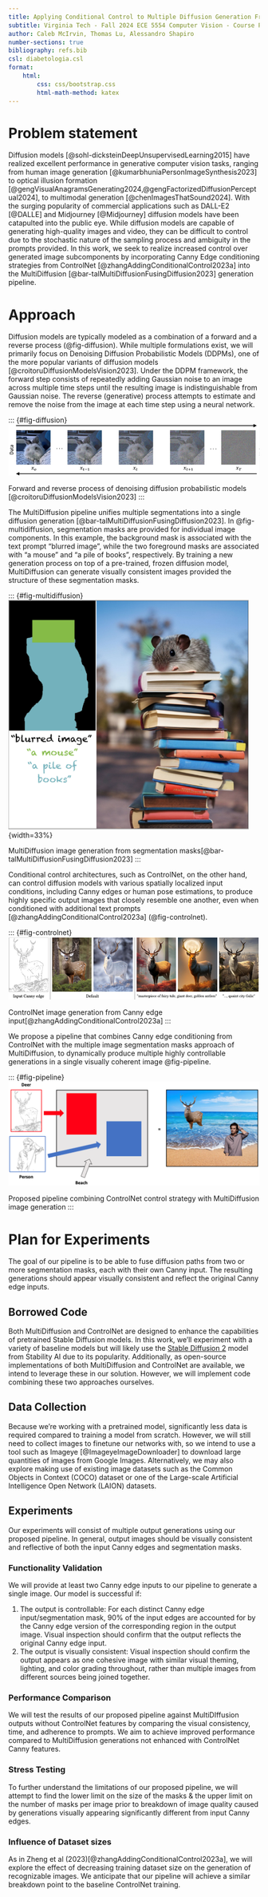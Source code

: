 ```yaml
---
title: Applying Conditional Control to Multiple Diffusion Generation Framework
subtitle: Virginia Tech - Fall 2024 ECE 5554 Computer Vision - Course Project
author: Caleb McIrvin, Thomas Lu, Alessandro Shapiro
number-sections: true
bibliography: refs.bib
csl: diabetologia.csl
format:
    html:
        css: css/bootstrap.css
        html-math-method: katex
---
```




# Problem statement

Diffusion models [@sohl-dicksteinDeepUnsupervisedLearning2015] have realized excellent performance in generative computer vision tasks, ranging from human image generation [@kumarbhuniaPersonImageSynthesis2023] to optical illusion formation [@gengVisualAnagramsGenerating2024,@gengFactorizedDiffusionPerceptual2024], to multimodal generation [@chenImagesThatSound2024]. With the surging popularity of commercial applications such as DALL-E2 [@DALLE] and Midjourney [@Midjourney] diffusion models have been catapulted into the public eye. While diffusion models are capable of generating high-quality images and video, they can be difficult to control due to the stochastic nature of the sampling process and ambiguity in the prompts provided. In this work, we seek to realize increased control over generated image subcomponents by incorporating Canny Edge conditioning strategies from ControlNet [@zhangAddingConditionalControl2023a] into the MultiDiffusion [@bar-talMultiDiffusionFusingDiffusion2023] generation pipeline.

# Approach
Diffusion models are typically modeled as a combination of a forward and a reverse process (@fig-diffusion). While multiple formulations exist, we will primarily focus on Denoising Diffusion Probabilistic Models (DDPMs), one of the more popular variants of diffusion models [@croitoruDiffusionModelsVision2023]. Under the DDPM framework, the forward step consists of repeatedly adding Gaussian noise to an image across multiple time steps until the resulting image is indistinguishable from Gaussian noise. The reverse (generative) process attempts to estimate and remove the noise from the image at each time step using a neural network.

::: {#fig-diffusion}
![](images/fig1.png)

Forward and reverse process of denoising diffusion probabilistic models [@croitoruDiffusionModelsVision2023]
:::

The MultiDiffusion pipeline unifies multiple segmentations into a single diffusion generation [@bar-talMultiDiffusionFusingDiffusion2023]. In @fig-multidiffusion, segmentation masks are provided for individual image components. In this example, the background mask is associated with the text prompt “blurred image”, while the two foreground masks are associated with “a mouse” and “a pile of books”, respectively. By training a new generation process on top of a pre-trained, frozen diffusion model, MultiDiffusion can generate visually consistent images provided the structure of these segmentation masks. 

::: {#fig-multidiffusion}
![](images/fig2.png){width=33%}

MultiDiffusion image generation from segmentation masks[@bar-talMultiDiffusionFusingDiffusion2023]
:::

Conditional control architectures, such as ControlNet, on the other hand, can control diffusion models with various spatially localized input conditions, including Canny edges or human pose estimations, to produce highly specific output images that closely resemble one another, even when conditioned with additional text prompts [@zhangAddingConditionalControl2023a] (@fig-controlnet).   

::: {#fig-controlnet}
![](images/fig3.png)

ControlNet image generation from Canny edge input[@zhangAddingConditionalControl2023a]
:::

We propose a pipeline that combines Canny edge conditioning from ControlNet with the multiple image segmentation masks approach of MultiDiffusion, to dynamically produce multiple highly controllable generations in a single visually coherent image @fig-pipeline.

::: {#fig-pipeline}
![](images/fig4.png)

Proposed pipeline combining ControlNet control strategy with MultiDiffusion image generation
:::

# Plan for Experiments

The goal of our pipeline is to be able to fuse diffusion paths from two or more segmentation masks, each with their own Canny input. The resulting generations should appear visually consistent and reflect the original Canny edge inputs.

## Borrowed Code 

Both MultiDiffusion and ControlNet are designed to enhance the capabilities of pretrained Stable Diffusion models. In this work, we’ll experiment with a variety of baseline models but will likely use the [Stable Diffusion 2](https://huggingface.co/stabilityai/stable-diffusion-2) model from Stability AI due to its popularity. Additionally, as open-source implementations of both MultiDiffusion and ControlNet are available, we intend to leverage these in our solution. However, we will implement code combining these two approaches ourselves. 

## Data Collection 

Because we’re working with a pretrained model, significantly less data is required compared to training a model from scratch. However, we will still need to collect images to finetune our networks with, so we intend to use a tool such as Imageye [@ImageyeImageDownloader] to download large quantities of images from Google Images. Alternatively, we may also explore making use of existing image datasets such as the Common Objects in Context (COCO) dataset or one of the Large-scale Artificial Intelligence Open Network (LAION) datasets.

## Experiments

Our experiments will consist of multiple output generations using our proposed pipeline. In general, output images should be visually consistent and reflective of both the input Canny edges and segmentation masks. 

### Functionality Validation 

We will provide at least two Canny edge inputs to our pipeline to generate a single image. Our model is successful if: 
1. The output is controllable: For each distinct Canny edge input/segmentation mask, 90% of the input edges are accounted for by the Canny edge version of the corresponding region in the output image. Visual inspection should confirm that the output reflects the original Canny edge input. 
2. The output is visually consistent: Visual inspection should confirm the output appears as one cohesive image with similar visual theming, lighting, and color grading throughout, rather than multiple images from different sources being joined together.  

### Performance Comparison
We will test the results of our proposed pipeline against MultiDIffusion outputs without ControlNet features by comparing the visual consistency, time, and adherence to prompts. We aim to achieve improved performance compared to MultiDiffusion generations not enhanced with ControlNet Canny features.

### Stress Testing
To further understand the limitations of our proposed pipeline, we will attempt to find the lower limit on the size of the masks & the upper limit on the number of masks per image prior to breakdown of image quality caused by generations visually appearing significantly different from input Canny edges. 

### Influence of Dataset sizes 
As in Zheng et al (2023)[@zhangAddingConditionalControl2023a], we will explore the effect of decreasing training dataset size on the generation of recognizable images. We anticipate that our pipeline will achieve a similar breakdown point to the baseline ControlNet training.

<!-- ### Ambiguous Content Generation
We will test our ControlNet+MultiDiffusion pipeline on ambiguous input. Given the theoretical gains in both versatility and controllability of our model, we anticipate the generation of versitile, high-quality images from even minimal structure. -->
